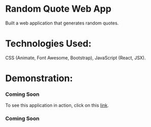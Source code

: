 # Random Quote Web App
Built a web application that generates random quotes.

# Technologies Used:
CSS (Animate, Font Awesome, Bootstrap), JavaScript (React, JSX).

# Demonstration:
### Coming Soon
To see this application in action, click on this [link](https://ma86.github.io/QuoteMachine/).
### Coming Soon
